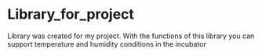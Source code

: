 # Library_for_project
Library was created for my project. With the functions of this library you can support temperature and humidity conditions in the incubator

